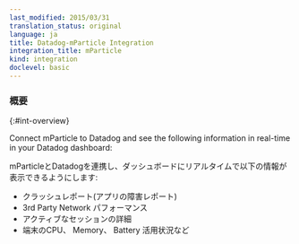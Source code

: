 ```yaml
---
last_modified: 2015/03/31
translation_status: original
language: ja
title: Datadog-mParticle Integration
integration_title: mParticle
kind: integration
doclevel: basic
---
```


<!-- Connect mParticle to Datadog and see the following information in real-time in your Datadog dashboard:

* Crash Reports
* 3rd Party Network Performance Data
* Active Session Details
* Device CPU, Memory, and Battery Utilization -->

### 概要
{:#int-overview}

Connect mParticle to Datadog and see the following information in real-time in your Datadog dashboard:

mParticleとDatadogを連携し、ダッシュボードにリアルタイムで以下の情報が表示できるようにします:

* クラッシュレポート(アプリの障害レポート)
* 3rd Party Network パフォーマンス
* アクティブなセッションの詳細
* 端末のCPU、 Memory、 Battery 活用状況など
